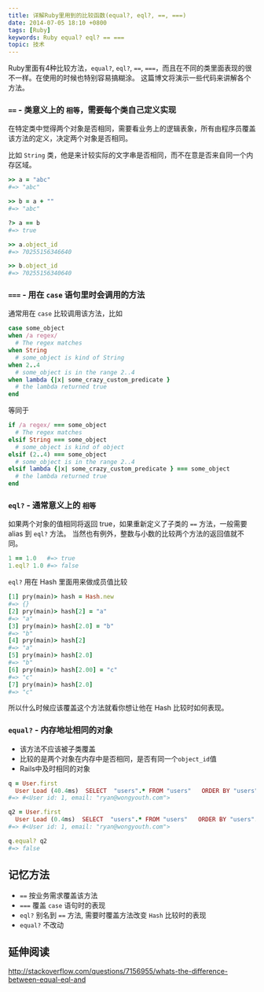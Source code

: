 ```yaml
---
title: 详解Ruby里用到的比较函数(equal?, eql?, ==, ===)
date: 2014-07-05 18:10 +0800
tags: [Ruby]
keywords: Ruby equal? eql? == ===
topic: 技术
---
```


Ruby里面有4种比较方法，`equal?`, `eql?`, `==`, `===`，而且在不同的类里面表现的很不一样。在使用的时候也特别容易搞糊涂。
这篇博文将演示一些代码来讲解各个方法。

### `==` - 类意义上的 `相等`，需要每个类自己定义实现

在特定类中觉得两个对象是否相同，需要看业务上的逻辑表象，所有由程序员覆盖该方法的定义，决定两个对象是否相同。

比如 `String` 类，他是来计较实际的文字串是否相同，而不在意是否来自同一个内存区域。

<!-- more -->

```ruby
>> a = "abc"
#=> "abc"

>> b = a + ""
#=> "abc"

?> a == b
#=> true

>> a.object_id
#=> 70255156346640

>> b.object_id
#=> 70255156340640
```

### `===` - 用在 `case` 语句里时会调用的方法

通常用在 `case` 比较调用该方法，比如

```ruby
case some_object
when /a regex/
  # The regex matches
when String
  # some_object is kind of String
when 2..4
  # some_object is in the range 2..4
when lambda {|x| some_crazy_custom_predicate }
  # the lambda returned true
end
```

等同于

```ruby
if /a regex/ === some_object
  # The regex matches
elsif String === some_object
  # some_object is kind of object
elsif (2..4) === some_object
  # some_object is in the range 2..4
elsif lambda {|x| some_crazy_custom_predicate } === some_object
  # the lambda returned true
end
```

### `eql?` - 通常意义上的 `相等`

如果两个对象的值相同将返回 true，如果重新定义了子类的 `==` 方法，一般需要 alias 到 `eql?` 方法。
当然也有例外，整数与小数的比较两个方法的返回值就不同。

```ruby
1 == 1.0   #=> true
1.eql? 1.0 #=> false
```

`eql?` 用在 Hash 里面用来做成员值比较

```ruby
[1] pry(main)> hash = Hash.new
#=> {}
[2] pry(main)> hash[2] = "a"
#=> "a"
[3] pry(main)> hash[2.0] = "b"
#=> "b"
[4] pry(main)> hash[2]
#=> "a"
[5] pry(main)> hash[2.0]
#=> "b"
[6] pry(main)> hash[2.00] = "c"
#=> "c"
[7] pry(main)> hash[2.0]
#=> "c"
```

所以什么时候应该覆盖这个方法就看你想让他在 Hash 比较时如何表现。

### `equal?` - 内存地址相同的对象

- 该方法不应该被子类覆盖
- 比较的是两个对象在内存中是否相同，是否有同一个`object_id`值
- Rails中及时相同的对象

```ruby
q = User.first
  User Load (40.4ms)  SELECT  "users".* FROM "users"   ORDER BY "users"."id" ASC LIMIT 1
#=> #<User id: 1, email: "ryan@wongyouth.com">

q2 = User.first
  User Load (0.4ms)  SELECT  "users".* FROM "users"   ORDER BY "users"."id" ASC LIMIT 1
#=> #<User id: 1, email: "ryan@wongyouth.com">

q.equal? q2
#=> false
```

## 记忆方法

- `==`
  按业务需求覆盖该方法
- `===`
  覆盖 `case` 语句时的表现
- `eql?`
  别名到 `==` 方法, 需要时覆盖方法改变 `Hash` 比较时的表现
- `equal?`
  不改动

## 延伸阅读

http://stackoverflow.com/questions/7156955/whats-the-difference-between-equal-eql-and

